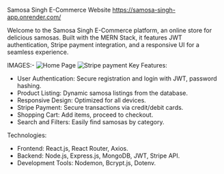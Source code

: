 Samosa Singh E-Commerce Website https://samosa-singh-app.onrender.com/

Welcome to the Samosa Singh E-Commerce platform, an online store for delicious samosas. Built with the MERN Stack, it features JWT authentication, Stripe payment integration, and a responsive UI for a seamless experience.

IMAGES:-
![Home Page](https://res.cloudinary.com/dcmotobkr/image/upload/v1735301919/samosaSingh_kdpc1h.png)
![Stripe payment](https://res.cloudinary.com/dcmotobkr/image/upload/v1735301883/payment_page_pcehqk.png)
Key Features:
- User Authentication: Secure registration and login with JWT, password hashing.
- Product Listing: Dynamic samosa listings from the database.
- Responsive Design: Optimized for all devices.
- Stripe Payment: Secure transactions via credit/debit cards.
- Shopping Cart: Add items, proceed to checkout.
- Search and Filters: Easily find samosas by category.

Technologies:
- Frontend: React.js, React Router, Axios.
- Backend: Node.js, Express.js, MongoDB, JWT, Stripe API.
- Development Tools: Nodemon, Bcrypt.js, Dotenv.
